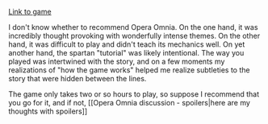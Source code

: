 [Link to game](https://www.increpare.com/2009/02/opera-omnia/)

I don't know whether to recommend Opera Omnia. On the one hand, it was incredibly thought provoking with wonderfully intense themes. On the other hand, it was difficult to play and didn't teach its mechanics well. On yet another hand, the spartan "tutorial" was likely intentional. The way you played was intertwined with the story, and on a few moments my realizations of "how the game works" helped me realize subtleties to the story that were hidden between the lines. 

The game only takes two or so hours to play, so suppose I recommend that you go for it, and if not, [[Opera Omnia discussion - spoilers|here are my thoughts with spoilers]] 

